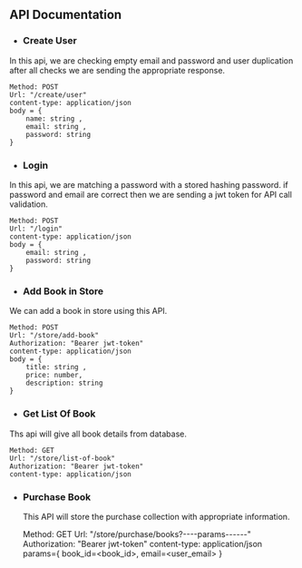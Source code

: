 ## API Documentation

- ### Create User
In this api, we are checking empty email and password and user duplication after all checks we are sending the appropriate response.

    
	Method: POST
	Url: "/create/user"
	content-type: application/json
	body = {
        name: string ,
        email: string ,
        password: string
    }
	

- ### Login

In this api, we are matching a password with a stored hashing password. if password and email are correct then we are sending a jwt token for API call validation.

    
	Method: POST
	Url: "/login"
	content-type: application/json
	body = {
        email: string ,
        password: string
    }
	

- ### Add Book in Store
We can add a book in store using this API.

    
	Method: POST
	Url: "/store/add-book"
	Authorization: "Bearer jwt-token"
	content-type: application/json
	body = {
        title: string ,
        price: number,
		description: string
    }
	


- ### Get List Of Book

Ths api will give all book details from database.
    
	Method: GET
	Url: "/store/list-of-book"
	Authorization: "Bearer jwt-token"
	content-type: application/json
	


- ### Purchase Book

  This API will store the purchase collection with appropriate information.

    
	Method: GET
	Url: "/store/purchase/books?----params------"
	Authorization: "Bearer jwt-token"
	content-type: application/json
	params={
        book_id=<book_id>,
        email=<user_email>
    }
	

